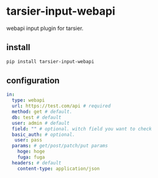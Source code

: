 # tarsier-input-webapi

webapi input plugin for tarsier.


## install

```bash
pip install tarsier-input-webapi
```

## configuration

```yaml
in:
  type: webapi
  url: https://test.com/api # required
  method: get # default.
  db: test # default
  user: admin # default
  field: "" # optional. witch field you want to check
  basic_auth: # optional.
   user: pass
  params: # get/post/patch/put params
    hoge: hoge
    fuga: fuga
  headers: # default
    content-type: application/json
```

